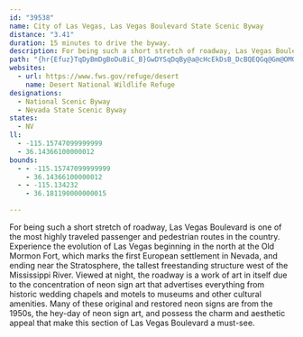 ```yaml
---
id: "39538"
name: City of Las Vegas, Las Vegas Boulevard State Scenic Byway
distance: "3.41"
duration: 15 minutes to drive the byway.
description: For being such a short stretch of roadway, Las Vegas Boulevard is one of the most highly traveled passenger and pedestrian routes in the country.
path: "{hr{Efuz}TqDyBmDgBoDuBiC_B}GwDYSqDqBy@a@cHcEkDsB_DcBQEQGq@Gm@OMGq@a@KKAGiAiAqEwCkIuEeJkFWOsEgC{@k@iDkBeFwCkFyCgFuCuMmHcF{CeF_DqFwC_FoCoDmBeC_As@c@u@_@[Oy@e@}@c@y@g@u@c@oAs@kBkA_@UaE{BgAc@u@YaA[uCy@oEmAwA_@cAUsB]MA"
websites:
  - url: https://www.fws.gov/refuge/desert
    name: Desert National Wildlife Refuge
designations:
  - National Scenic Byway
  - Nevada State Scenic Byway
states:
  - NV
ll:
  - -115.15747099999999
  - 36.14366100000012
bounds:
  - - -115.15747099999999
    - 36.14366100000012
  - - -115.134232
    - 36.181190000000015

---
```


For being such a short stretch of roadway, Las Vegas Boulevard is one of the most highly traveled passenger and pedestrian routes in the country. Experience the evolution of Las Vegas beginning in the north at the Old Mormon Fort, which marks the first European settlement in Nevada, and ending near the Stratosphere, the tallest freestanding structure west of the Mississippi River. Viewed at night, the roadway is a work of art in itself due to the concentration of neon sign art that advertises everything from historic wedding chapels and motels to museums and other cultural amenities. Many of these original and restored neon signs are from the 1950s, the hey-day of neon sign art, and possess the charm and aesthetic appeal that make this section of Las Vegas Boulevard a must-see.
